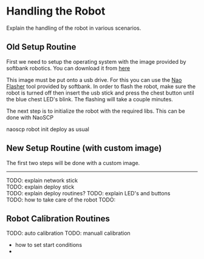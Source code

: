 # Handling the Robot
Explain the handling of the robot in various scenarios.

## Old Setup Routine
First we need to setup the operating system with the image provided by softbank robotics. You can download it from 
[here](https://www2.informatik.hu-berlin.de/~naoth/ressources/Softbank/nao-2.8.5.11_ROBOCUP_ONLY_with_root.opn)

This image must be put onto a usb drive. For this you can use the [Nao Flasher](http://doc.aldebaran.com/2-8/software/naoflasher/naoflasher.html?highlight=naoflasher) tool provided by softbank.
In order to flash the robot, make sure the robot is turned off then insert the usb stick and press the chest button until the blue chest LED's blink. The flashing will take a couple minutes.

The next step is to initialize the robot with the required libs. This can be done with NaoSCP

naoscp robot init
deploy as usual

## New Setup Routine (with custom image)
The first two steps will be done with a custom image.


---

TODO: explain network stick  
TODO: explain deploy stick  
TODO: explain deploy routines?
TODO: explain LED's and buttons  
TODO: how to take care of the robot
TODO: 

## Robot Calibration Routines
TODO: auto calibration
TODO: manuall calibration
 - how to set start conditions
 - 

